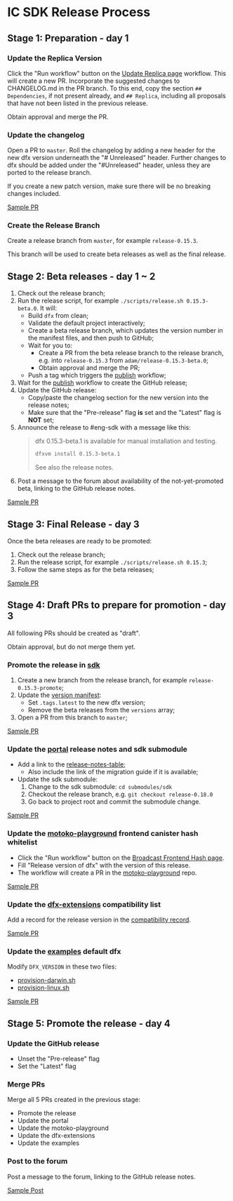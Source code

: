 # IC SDK Release Process

## Stage 1: Preparation - day 1

### Update the Replica Version

Click the "Run workflow" button on the [Update Replica page](https://github.com/dfinity/sdk/actions/workflows/update-replica-version.yml) workflow.
This will create a new PR. 
Incorporate the suggested changes to CHANGELOG.md in the PR branch. To this end, copy the section `## Dependencies`, if not present already, and `## Replica`, including all proposals that have not been listed in the previous release.

Obtain approval and merge the PR.

### Update the changelog

Open a PR to `master`. Roll the changelog by adding a new header for the
new dfx version underneath the "# Unreleased" header.  Further changes to dfx
should be added under the "#Unreleased" header, unless they are ported to
the release branch.

If you create a new patch version, make sure there will be no breaking changes included.

[Sample PR](https://github.com/dfinity/sdk/pull/3486)

### Create the Release Branch

Create a release branch from `master`, for example `release-0.15.3`.

This branch will be used to create beta releases as well as the final release.

## Stage 2: Beta releases - day 1 ~ 2

1. Check out the release branch;
1. Run the release script, for example `./scripts/release.sh 0.15.3-beta.0`.
   It will:
    - Build `dfx` from clean;
    - Validate the default project interactively;
    - Create a beta release branch, which updates the version number in the manifest files, and then push to GitHub;
    - Wait for you to:
        - Create a PR from the beta release branch to the release branch,
      e.g. into `release-0.15.3` from `adam/release-0.15.3-beta.0`;
        - Obtain approval and merge the PR;
    - Push a tag which triggers the [publish][publish-workflow] workflow;
1. Wait for the [publish][publish-workflow] workflow to create the GitHub release;
1. Update the GitHub release:
    - Copy/paste the changelog section for the new version into the release notes;
    - Make sure that the "Pre-release" flag **is** set and the "Latest" flag is **NOT** set;
1. Announce the release to #eng-sdk with a message like this:
    > dfx 0.15.3-beta.1 is available for manual installation and testing.
    >
    > ```bash
    > dfxvm install 0.15.3-beta.1
    > ```
    >
    > See also the release notes.
1. Post a message to the forum about availability of the not-yet-promoted beta, linking to the GitHub release notes.

[Sample PR](https://github.com/dfinity/sdk/pull/3477)

[publish-workflow]: https://github.com/dfinity/sdk/blob/master/.github/workflows/publish.yml

## Stage 3: Final Release - day 3

Once the beta releases are ready to be promoted:

1. Check out the release branch;
1. Run the release script, for example `./scripts/release.sh 0.15.3`;
1. Follow the same steps as for the beta releases;

[Sample PR](https://github.com/dfinity/sdk/pull/3490)

## Stage 4: Draft PRs to prepare for promotion - day 3

All following PRs should be created as "draft".

Obtain approval, but do not merge them yet.

### Promote the release in [sdk](https://github.com/dfinity/sdk)

1. Create a new branch from the release branch, for example `release-0.15.3-promote`;
1. Update the [version manifest](https://github.com/dfinity/sdk/blob/master/public/manifest.json):
    - Set `.tags.latest` to the new dfx version;
    - Remove the beta releases from the `versions` array;
1. Open a PR from this branch to `master`;

[Sample PR](https://github.com/dfinity/sdk/pull/3491)

### Update the [portal](https://github.com/dfinity/portal) release notes and sdk submodule

- Add a link to the [release-notes-table](https://github.com/dfinity/portal/blob/master/docs/other/updates/release-notes/release-notes.md);
    - Also include the link of the migration guide if it is available;
- Update the sdk submodule:
    1. Change to the sdk submodule: `cd submodules/sdk`
    1. Checkout the release branch, e.g. `git checkout release-0.18.0`
    1. Go back to project root and commit the submodule change.

[Sample PR](https://github.com/dfinity/portal/pull/2330)

### Update the [motoko-playground][motoko-playground] frontend canister hash whitelist

- Click the "Run workflow" button on the [Broadcast Frontend Hash page](https://github.com/dfinity/sdk/actions/workflows/broadcast-frontend-hash.yml).
- Fill "Release version of dfx" with the version of this release.
- The workflow will create a PR in the [motoko-playground][motoko-playground] repo.

[Sample PR](https://github.com/dfinity/motoko-playground/pull/217)

[motoko-playground]: https://github.com/dfinity/motoko-playground

### Update the [dfx-extensions](https://github.com/dfinity/dfx-extensions) compatibility list

Add a record for the release version in the [compatibility record](https://github.com/dfinity/dfx-extensions/blob/main/compatibility.json).

[Sample PR](https://github.com/dfinity/dfx-extensions/pull/86)

### Update the [examples](https://github.com/dfinity/examples) default dfx

Modify `DFX_VERSION` in these two files:

- [provision-darwin.sh](https://github.com/dfinity/examples/blob/master/.github/workflows/provision-darwin.sh)
- [provision-linux.sh](https://github.com/dfinity/examples/blob/master/.github/workflows/provision-linux.sh)

[Sample PR](https://github.com/dfinity/examples/pull/704)

## Stage 5: Promote the release - day 4

### Update the GitHub release

- Unset the "Pre-release" flag
- Set the "Latest" flag

### Merge PRs

Merge all 5 PRs created in the previous stage:

- Promote the release
- Update the portal
- Update the motoko-playground
- Update the dfx-extensions
- Update the examples

### Post to the forum

Post a message to the forum, linking to the GitHub release notes.

[Sample Post](https://forum.dfinity.org/t/dfx-0-17-0-is-promoted)
